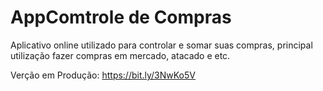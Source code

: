 # AppComtrole de Compras
 Aplicativo online utilizado para controlar e somar suas compras, principal utilização fazer compras em mercado, atacado  e etc.  

 Verção em Produção: https://bit.ly/3NwKo5V